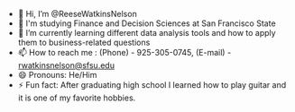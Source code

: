 - 👋 Hi, I’m @ReeseWatkinsNelson
- 👀 I'm studying Finance and Decision Sciences at San Francisco State 
- 🌱 I’m currently learning different data analysis tools and how to apply them to business-related questions
- 📫 How to reach me : (Phone) - 925-305-0745, (E-mail) - rwatkinsnelson@sfsu.edu
- 😄 Pronouns: He/Him
- ⚡ Fun fact: After graduating high school I learned how to play guitar and it is one of my favorite hobbies. 
              

<!---
ReeseWatkinsNelson/ReeseWatkinsNelson is a ✨ special ✨ repository because its `README.md` (this file) appears on your GitHub profile.
You can click the Preview link to take a look at your changes.
--->
